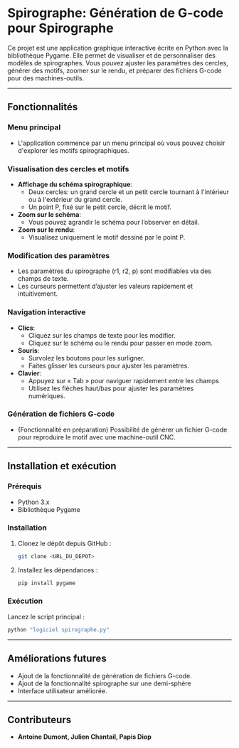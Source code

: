 # Spirographe: Génération de G-code pour Spirographe

Ce projet est une application graphique interactive écrite en Python avec la bibliothèque Pygame. Elle permet de visualiser et de personnaliser des modèles de spirographes. Vous pouvez ajuster les paramètres des cercles, générer des motifs, zoomer sur le rendu, et préparer des fichiers G-code pour des machines-outils.

---

## Fonctionnalités

### Menu principal
- L'application commence par un menu principal où vous pouvez choisir d'explorer les motifs spirographiques.

### Visualisation des cercles et motifs
- **Affichage du schéma spirographique**:
  - Deux cercles: un grand cercle et un petit cercle tournant à l'intérieur ou à l'extérieur du grand cercle.
  - Un point P, fixé sur le petit cercle, décrit le motif.
- **Zoom sur le schéma**:
  - Vous pouvez agrandir le schéma pour l’observer en détail.
- **Zoom sur le rendu**:
  - Visualisez uniquement le motif dessiné par le point P.

### Modification des paramètres
- Les paramètres du spirographe (r1, r2, p) sont modifiables via des champs de texte.
- Les curseurs permettent d’ajuster les valeurs rapidement et intuitivement.

### Navigation interactive
- **Clics**:
  - Cliquez sur les champs de texte pour les modifier.
  - Cliquez sur le schéma ou le rendu pour passer en mode zoom.
- **Souris**:
  - Survolez les boutons pour les surligner.
  - Faites glisser les curseurs pour ajuster les paramètres.
- **Clavier**:
  - Appuyez sur « Tab » pour naviguer rapidement entre les champs
  - Utilisez les flèches haut/bas pour ajuster les paramètres numériques.

### Génération de fichiers G-code
- (Fonctionnalité en préparation) Possibilité de générer un fichier G-code pour reproduire le motif avec une machine-outil CNC.

---


## Installation et exécution

### Prérequis
- Python 3.x
- Bibliothèque Pygame

### Installation
1. Clonez le dépôt depuis GitHub :
   ```bash
   git clone <URL_DU_DEPOT>
   ```
2. Installez les dépendances :
   ```bash
   pip install pygame
   ```

### Exécution
Lancez le script principal :
```bash
python "logiciel spirographe.py"
```

---

## Améliorations futures
- Ajout de la fonctionnalité de génération de fichiers G-code.
- Ajout de la fonctionnalité spirographe sur une demi-sphère
- Interface utilisateur améliorée.

---

## Contributeurs
- **Antoine Dumont, Julien Chantail, Papis Diop**

